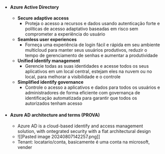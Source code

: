 - #### **Azure Active Directory**
	- **Secure adaptive access**
		- Proteja o acesso a recursos e dados usando autenticação forte e políticas de acesso adaptativo baseadas em risco sem comprometer a experiência do usuário
	- **Seamless user experiences**
		- Forneça uma experiência de login fácil e rápida em seu ambiente multicloud para manter seus usuários produtivos, reduzir o tempo de gerenciamento de senhas e aumentar a produtividade
	- **Unified identify management**
		- Gerencie todas as suas identidades e acesse todos os seus aplicativos em um local central, estejam eles na nuvem ou no local, para melhorar a visibilidade e o controle 
	- **Simplified identify governance**
		- Controle o acesso a aplicativos e dados para todos os usuários e administradores de forma eficiente com governança de identificação automatizada para garantir que todos os autorizados tenham acesso
- #### **Azure AD architecture and terms**  (PROVA)
	- Azure AD is a cloud-based identify and access management solution, with ontegrated security with a flat architectural design
	- ![[Pasted image 20240807142257.png]]
	- Tenant: locatario/conta, basicamente é uma conta na microsoft, vender 